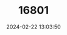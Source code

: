 ---
title: "16801"
category: "Phaeognathus hubrichti"
draft: false
date: 2024-02-22 13:03:50
languages:
  English: ["Red Hills Salamander"]
---